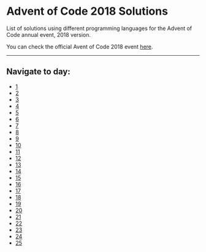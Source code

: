 # Advent of Code 2018 Solutions

List of solutions using different programming languages for the Advent of Code annual event, 2018 version. 

 You can check the official Avent of Code 2018 event [here](https://adventofcode.com/2018).

<hr>

## Navigate to day:
* [1](Source/Day_1)
* [2](Source/Day_2)
* [3](Source/Day_3)
* [4](Source/Day_4)
* [5](Source/Day_5)
* [6](Source/Day_6)
* [7](Source/Day_7)
* [8](Source/Day_8)
* [9](Source/Day_9)
* [10](Source/Day_10)
* [11](Source/Day_11)
* [12](Source/Day_12)
* [13](Source/Day_13)
* [14](Source/Day_14)
* [15](Source/Day_15)
* [16](Source/Day_16)
* [17](Source/Day_17)
* [18](Source/Day_18)
* [19](Source/Day_19)
* [20](Source/Day_20)
* [21](Source/Day_21)
* [22](Source/Day_22)
* [23](Source/Day_23)
* [24](Source/Day_24)
* [25](Source/Day_25)

